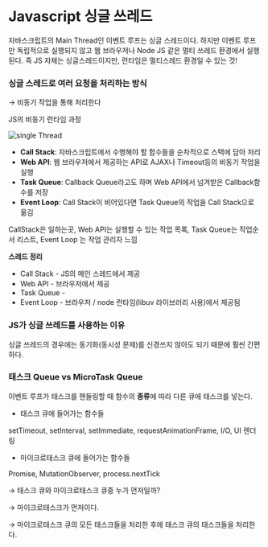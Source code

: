 # Javascript 싱글 쓰레드

자바스크립트의 Main Thread인 이벤트 루프는 싱글 스레드이다. 하지만 이벤트 루프만 독립적으로 실행되지 않고 웹 브라우저나 Node JS 같은 멀티 쓰레드 환경에서 실행된다. 즉 JS 자체는 싱글스레드이지만, 런타임은 멀티스레드 환경일 수 있는 것!

### 싱글 스레드로 여러 요청을 처리하는 방식

→ 비동기 작업을 통해 처리한다

JS의 비동기 런타임 과정

![single Thread](https://user-images.githubusercontent.com/55905801/164890986-6a719446-5646-442d-95f9-be0971cc8f71.png)

- **Call Stack**: 자바스크립트에서 수행해야 할 함수들을 순차적으로 스택에 담아 처리
- **Web API**: 웹 브라우저에서 제공하는 API로 AJAX나 Timeout등의 비동기 작업을 실행
- **Task Queue**: Callback Queue라고도 하며 Web API에서 넘겨받은 Callback함수를 저장
- **Event Loop**: Call Stack이 비어있다면 Task Queue의 작업을 Call Stack으로 옮김

CallStack은 일하는곳, Web API는 실행할 수 있는 작업 목록, Task Queue는 작업순서 리스트, Event Loop 는 작업 관리자 느낌

**스레드 정리**

- Call Stack - JS의 메인 스레드에서 제공
- Web API - 브라우저에서 제공
- Task Queue -
- Event Loop - 브라우저 / node 런타임(libuv 라이브러리 사용)에서 제공됨

### JS가 싱글 쓰레드를 사용하는 이유

싱글 쓰레드의 경우에는 동기화(동시성 문제)를 신경쓰지 않아도 되기 때문에 훨씬 간편하다.

### 태스크 Queue vs MicroTask Queue

이벤트 루프가 태스크를 핸들링할 때 함수의 **종류**에 따라 다른 큐에 태스크를 넣는다.

- 태스크 큐에 들어가는 함수들

setTimeout, setInterval, setImmediate, requestAnimationFrame, I/O, UI 렌더링

- 마이크로태스크 큐에 들어가는 함수들

Promise, MutationObserver, process.nextTick

→ 태스크 큐와 마이크로태스크 큐중 누가 먼저일까?

→ 마이크로태스크가 먼저이다.

→ 마이크로태스크 큐의 모든 태스크들을 처리한 후에 태스크 큐의 태스크들을 처리한다.
